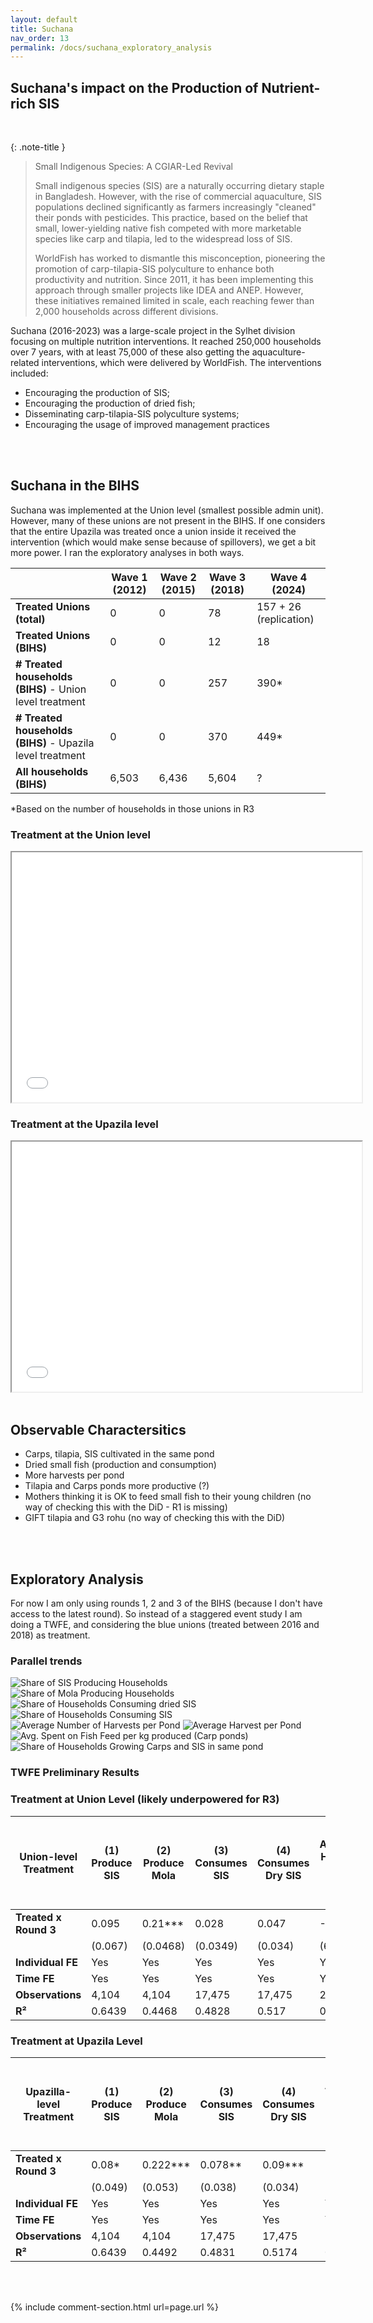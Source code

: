 ```yaml
---
layout: default
title: Suchana
nav_order: 13
permalink: /docs/suchana_exploratory_analysis
---
```


## Suchana's impact on the Production of Nutrient-rich SIS 
<br>


{: .note-title }
> Small Indigenous Species: A CGIAR-Led Revival
>
> Small indigenous species (SIS) are a naturally occurring dietary staple in Bangladesh. However, with the rise of commercial aquaculture, SIS populations declined significantly as farmers increasingly "cleaned" their ponds with pesticides. This practice, based on the belief that small, lower-yielding native fish competed with more marketable species like carp and tilapia, led to the widespread loss of SIS.
> 
> WorldFish has worked to dismantle this misconception, pioneering the promotion of carp-tilapia-SIS polyculture to enhance both productivity and nutrition. Since 2011, it has been implementing this approach through smaller projects like IDEA and ANEP. However, these initiatives remained limited in scale, each reaching fewer than 2,000 households across different divisions.


Suchana (2016-2023) was a large-scale project in the Sylhet division focusing on multiple nutrition interventions. It reached 250,000 households over 7 years, with at least 75,000 of these also getting the aquaculture-related interventions, which were delivered by WorldFish. 
The interventions included:
-  Encouraging the production of SIS;
-  Encouraging the production of dried fish;
-  Disseminating carp-tilapia-SIS polyculture systems;
-  Encouraging the usage of improved management practices

<br>
<br>



## Suchana in the BIHS

Suchana was implemented at the Union level (smallest possible admin unit). However, many of these unions are not present in the BIHS. If one considers that the entire Upazila was treated once a union inside it received the intervention (which would make sense because of spillovers), we get a bit more power. I ran the exploratory analyses in both ways.

|                        | Wave 1 (2012) | Wave 2 (2015) | Wave 3 (2018) | Wave 4 (2024)          |
|------------------------|--------------|--------------|--------------|------------------------|
| **Treated Unions (total)** | 0            | 0            | 78           | 157 + 26 (replication) |
| **Treated Unions (BIHS)**  | 0            | 0            | 12           | 18                     |
| **# Treated households (BIHS)** - Union level treatment | 0            | 0            | 257          | 390*                   |
| **# Treated households (BIHS)** - Upazila level treatment| 0            | 0            | 370         | 449*                   |
| **All households (BIHS)**  | 6,503        | 6,436        | 5,604        | ?                      |

*Based on the number of households in those unions in R3

### Treatment at the Union level
<iframe src="suchana_unions" height="400" width="560"> Suchana Intervention Areas </iframe>

### Treatment at the Upazila level
<iframe src="suchana_upazilla" height="400" width="560"> Suchana Intervention Areas </iframe>

<br>
<br>

## Observable Charactersitics 

- Carps, tilapia, SIS cultivated in the same pond
- Dried small fish (production and consumption)
- More harvests per pond
- Tilapia and Carps ponds more productive (?)
- Mothers thinking it is OK to feed small fish to their young children (no way of checking this with the DiD - R1 is missing)
- GIFT tilapia and G3 rohu (no way of checking this with the DiD)


<br>
<br>

## Exploratory Analysis

For now I am only using rounds 1, 2 and 3 of the BIHS (because I don't have access to the latest round). So instead of a staggered event study I am doing a TWFE, and considering the blue unions (treated between 2016 and 2018) as treatment.


### Parallel trends

<img src="combined_share_SIS.png" alt="Share of SIS Producing Households">

<img src="combined_share_mola.png" alt="Share of Mola Producing Households">

<img src="combined_share_consume_dry_SIS.png" alt="Share of Households Consuming dried SIS">

<img src="combined_share_consume_SIS.png" alt="Share of Households Consuming SIS">

<img src="combined_avg_harvest_per_pond.png" alt="Average Number of Harvests per Pond">

<img src="combined_l1_11.png" alt="Average Harvest per Pond">

<img src="combined_average_yields.png" alt="Avg. Spent on Fish Feed per kg produced (Carp ponds)">

<img src="combined_carp_SIS_poly_avg.png" alt="Share of Households Growing Carps and SIS in same pond">


<br>

### TWFE Preliminary Results

### Treatment at Union Level (likely underpowered for R3)

| Union-level Treatment | (1) Produce SIS | (2) Produce Mola | (3) Consumes SIS | (4) Consumes Dry SIS | (5) Average Harvest per Pond (kg) | (6) Number of Harvest | (7) Avg Spend on Feed/kg Harvest (Carp Ponds) | (8) Carp-SIS Polyculture |
|----------------------|--------------|--------------|--------------|--------------|------------------------------|-------------------|---------------------------------|----------------------|
| **Treated x Round 3** | 0.095 | 0.21*** | 0.028 | 0.047 | -63.42 | 14.46*** | -80.5* | -0.016 |
|                      | (0.067) | (0.0468) | (0.0349) | (0.034) | (69.7) | (3.35) | (48.7) | (0.114) |
| **Individual FE**    | Yes | Yes | Yes | Yes | Yes | Yes | Yes | Yes |
| **Time FE**         | Yes | Yes | Yes | Yes | Yes | Yes | Yes | Yes |
| **Observations**    | 4,104 | 4,104 | 17,475 | 17,475 | 2,425 | 2,439 | 2,075 | 2,439 |
| **R²**             | 0.6439 | 0.4468 | 0.4828 | 0.517 | 0.5011 | 0.4633 | 0.3922 | 0.4351 |

### Treatment at Upazila Level

| Upazilla-level Treatment | (1) Produce SIS | (2) Produce Mola | (3) Consumes SIS | (4) Consumes Dry SIS | (5) Average Harvest per Pond (kg) | (6) Number of Harvest | (7) Avg Spend on Feed/kg Harvest (Carp Ponds) | (8) Carp-SIS Polyculture |
|----------------------|--------------|--------------|--------------|--------------|------------------------------|-------------------|---------------------------------|----------------------|
| **Treated x Round 3** | 0.08* | 0.222*** | 0.078** | 0.09*** | -67.19 | 11.91*** | -84.5* | -0.036 |
|                      | (0.049) | (0.053) | (0.038) | (0.034) | (70.4) | (3.583) | (49.3) | (0.0935) |
| **Individual FE**    | Yes | Yes | Yes | Yes | Yes | Yes | Yes | Yes |
| **Time FE**         | Yes | Yes | Yes | Yes | Yes | Yes | Yes | Yes |
| **Observations**    | 4,104 | 4,104 | 17,475 | 17,475 | 2,425 | 2,439 | 2,075 | 2,439 |
| **R²**             | 0.6439 | 0.4492 | 0.4831 | 0.5174 | 0.5011 | 0.4631 | 0.3922 | 0.435 |


<br>
<br>


{% include comment-section.html url=page.url %}

